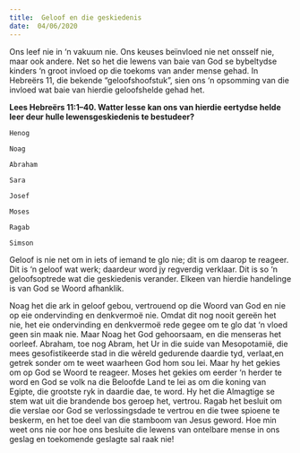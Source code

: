 ```yaml
---
title:  Geloof en die geskiedenis
date:  04/06/2020
---
```


Ons leef nie in ‘n vakuum nie.  Ons keuses beïnvloed nie net onsself nie, maar ook andere. Net so het die lewens van baie van God se bybeltydse kinders ‘n groot invloed op die toekoms van ander mense gehad. In Hebreërs 11, die bekende “geloofshoofstuk”, sien ons ‘n opsomming van die invloed wat baie van hierdie geloofshelde gehad het.

**Lees Hebreërs 11:1–40.  Watter lesse kan ons van hierdie eertydse helde leer deur hulle lewensgeskiedenis te bestudeer?**

`Henog`

`Noag`

`Abraham`

`Sara`

`Josef`

`Moses`

`Ragab`

`Simson`

Geloof is nie net om in iets of iemand te glo nie;  dit is om daarop te reageer.  Dit is ‘n geloof wat werk; daardeur word jy regverdig verklaar.  Dit is so ‘n geloofsoptrede wat die geskiedenis verander.  Elkeen van hierdie handelinge is van God se Woord afhanklik.

Noag het die ark in geloof gebou, vertrouend op die Woord van God en nie op eie ondervinding en denkvermoë nie. Omdat dit nog nooit gereën het nie, het eie ondervinding en denkvermoë rede gegee om te glo dat ‘n vloed geen sin maak nie.  Maar Noag het God gehoorsaam, en die menseras het oorleef. Abraham, toe nog Abram, het Ur in die suide van Mesopotamië, die mees gesofistikeerde stad in die wêreld gedurende daardie tyd, verlaat,en getrek sonder om te weet waarheen God hom sou lei. Maar hy het gekies om op God se Woord te reageer.  Moses het gekies om eerder ‘n herder te word en God se volk na die Beloofde Land te lei as om die koning van Egipte, die grootste ryk in daardie dae, te word. Hy het die Almagtige se stem wat uit die brandende bos geroep het, vertrou. Ragab het besluit om die verslae oor God se verlossingsdade te vertrou en die twee spioene te beskerm, en het toe deel van die stamboom van Jesus geword.  Hoe min weet ons nie oor hoe ons besluite die lewens van ontelbare mense in ons geslag en toekomende geslagte sal raak nie!